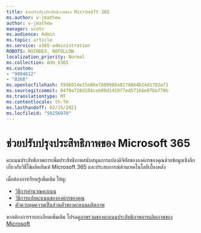 ```yaml
---
title: ช่วยปรับปรุงประสิทธิภาพของ Microsoft 365
ms.author: v-jmathew
author: v-jmathew
manager: scotv
ms.audience: Admin
ms.topic: article
ms.service: o365-administration
ROBOTS: NOINDEX, NOFOLLOW
localization_priority: Normal
ms.collection: Adm_O365
ms.custom:
- "9004612"
- "8268"
ms.openlocfilehash: 599b914e15e86e7899988a0178864b24d1782af1
ms.sourcegitcommit: 0470a728d184ceb89d1419f7ed57166e07bb778b
ms.translationtype: MT
ms.contentlocale: th-TH
ms.lasthandoff: 02/15/2021
ms.locfileid: "50256978"
---
```

# <a name="help-improve-microsoft-365-productivity"></a>ช่วยปรับปรุงประสิทธิภาพของ Microsoft 365

คะแนนประสิทธิภาพการเพิ่มประสิทธิภาพสนับสนุนการแปลงดิจิทัลขององค์กรของคุณด้วยข้อมูลเชิงลึกเกี่ยวกับวิธีใช้ผลิตภัณฑ์ Microsoft 365 และประสบการณ์ด้านเทคโนโลยีเบื้องหลัง

เมื่อต้องการเรียนรู้เพิ่มเติม ให้ดู:

- [วิธีการคํานวณคะแนน](https://docs.microsoft.com/microsoft-365/admin/productivity/productivity-score)
- [วิธีการแปลคะแนนขององค์กรของคุณ](https://docs.microsoft.com/microsoft-365/admin/productivity/productivity-score)
- [ตัวควบคุมความเป็นส่วนตัวของคะแนนผลิตภาพ](https://docs.microsoft.com/microsoft-365/admin/productivity/privacy)

หากต้องการรายละเอียดเพิ่มเติม โปรดดู[ภาพรวมของคะแนนประสิทธิภาพการผลิตภาพของ Microsoft](https://docs.microsoft.com/microsoft-365/admin/productivity/productivity-score)

